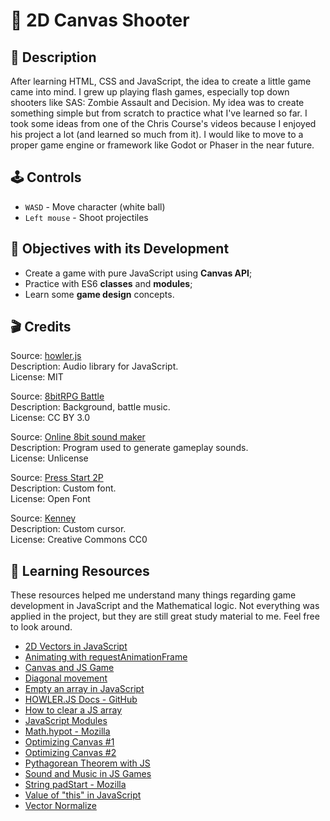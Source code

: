 # 🔴 2D Canvas Shooter

## 📖 Description

After learning HTML, CSS and JavaScript, the idea to create a little game came into mind. I grew up playing flash games, especially top down shooters like SAS: Zombie Assault and Decision. My idea was to create something simple but from scratch to practice what I've learned so far. I took some ideas from one of the Chris Course's videos because I enjoyed his project a lot (and learned so much from it). I would like to move to a proper game engine or framework like Godot or Phaser in the near future.

## 🕹️ Controls

- `WASD` - Move character (white ball)
- `Left mouse` - Shoot projectiles

## 🎯 Objectives with its Development

- Create a game with pure JavaScript using **Canvas API**;
- Practice with ES6 **classes** and **modules**;
- Learn some **game design** concepts.

## 🎬 Credits

Source: [howler.js](https://howlerjs.com/)\
Description: Audio library for JavaScript.\
License: MIT

Source: [8bitRPG Battle](https://soundcloud.com/sei_peridot/8bitrpg-battle)\
Description: Background, battle music.\
License: CC BY 3.0

Source: [Online 8bit sound maker](https://sfxr.me/)\
Description: Program used to generate gameplay sounds.\
License: Unlicense

Source: [Press Start 2P](https://fonts.google.com/specimen/Press+Start+2P?query=CodeMan38)\
Description: Custom font.\
License: Open Font

Source: [Kenney](https://www.kenney.nl/)\
Description: Custom cursor.\
License: Creative Commons CC0

## 📎 Learning Resources

These resources helped me understand many things regarding game development in JavaScript and the Mathematical logic. Not everything was applied in the project, but they are still great study material to me. Feel free to look around.

- [2D Vectors in JavaScript](https://www.youtube.com/watch?v=nzyOCd9FcCA)
- [Animating with requestAnimationFrame](https://developer.mozilla.org/en-US/docs/Web/API/window/requestAnimationFrame)
- [Canvas and JS Game](https://www.youtube.com/watch?v=eI9idPTT0c4)
- [Diagonal movement](https://www.youtube.com/shorts/0cYjreg7dpg?feature=share)
- [Empty an array in JavaScript](https://stackoverflow.com/a/1232046)
- [HOWLER.JS Docs - GitHub](https://github.com/goldfire/howler.js)
- [How to clear a JS array](https://www.freecodecamp.org/news/how-to-clear-a-javascript-array-js-empty-array/)
- [JavaScript Modules](https://developer.mozilla.org/en-US/docs/Web/JavaScript/Guide/Modules)
- [Math.hypot - Mozilla](https://developer.mozilla.org/pt-BR/docs/Web/JavaScript/Reference/Global_Objects/Math/hypot)
- [Optimizing Canvas #1](https://nicolahibbert.com/optimising-html5-canvas-games/)
- [Optimizing Canvas #2](https://stackoverflow.com/questions/8205828/html5-canvas-performance-and-optimization-tips-tricks-and-coding-best-practices)
- [Pythagorean Theorem with JS](https://www.youtube.com/watch?v=iqSlzYXdFzw)
- [Sound and Music in JS Games](https://www.youtube.com/watch?v=hn7MhPt24L4)
- [String padStart - Mozilla](https://developer.mozilla.org/pt-BR/docs/Web/JavaScript/Reference/Global_Objects/String/padStart)
- [Value of "this" in JavaScript](https://developer.mozilla.org/en-US/docs/Web/JavaScript/Reference/Operators/this)
- [Vector Normalize](https://www.youtube.com/watch?v=ttz05d8DSOs)